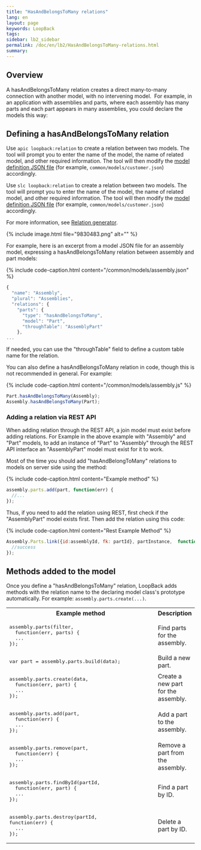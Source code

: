 ```yaml
---
title: "HasAndBelongsToMany relations"
lang: en
layout: page
keywords: LoopBack
tags:
sidebar: lb2_sidebar
permalink: /doc/en/lb2/HasAndBelongsToMany-relations.html
summary:
---
```


## Overview

A hasAndBelongsToMany relation creates a direct many-to-many connection with another model, with no intervening model. 
For example, in an application with assemblies and parts, where each assembly has many parts and each part appears in many assemblies, you could declare the models this way:

## Defining a hasAndBelongsToMany relation

Use `apic loopback:relation` to create a relation between two models. The tool will prompt you to enter the name of the model, the name of related model, and other required information.
The tool will then modify the [model definition JSON file](Model-definition-JSON-file.html) (for example, `common/models/customer.json`) accordingly.

Use `slc loopback:relation` to create a relation between two models. The tool will prompt you to enter the name of the model, the name of related model, and other required information.
The tool will then modify the [model definition JSON file](Model-definition-JSON-file.html) (for example, `common/models/customer.json`) accordingly.

For more information, see [Relation generator](Relation-generator.html).

{% include image.html file="9830483.png" alt="" %}

For example, here is an excerpt from a model JSON file for an assembly model, expressing a hasAndBelongsToMany relation between assembly and part models:

{% include code-caption.html content="/common/models/assembly.json" %}
```javascript
{
  "name": "Assembly",
  "plural": "Assemblies",
  "relations": {
    "parts": {
      "type": "hasAndBelongsToMany",
      "model": "Part",
      "throughTable": "AssemblyPart"
    },
...
```

If needed, you can use the "throughTable" field to define a custom table name for the relation.

You can also define a hasAndBelongsToMany relation in code, though this is not recommended in general. For example:

{% include code-caption.html content="/common/models/assembly.js" %}
```javascript
Part.hasAndBelongsToMany(Assembly);
Assembly.hasAndBelongsToMany(Part);
```

### Adding a relation via REST API

When adding relation through the REST API, a join model must exist before adding relations.
For Example in the above example with "Assembly" and "Part" models, to add an instance of "Part" to "Assembly" through the REST API
interface an "AssemblyPart" model must exist for it to work.

Most of the time you should add "hasAndBelongToMany" relations to models on server side using the method:

{% include code-caption.html content="Example method" %}
```javascript
assembly.parts.add(part, function(err) {
  //...
});
```

Thus, if you need to add the relation using REST, first check if the "AssemblyPart" model exists first. Then add the relation using this code:

{% include code-caption.html content="Rest Example Method" %}
```javascript
Assembly.Parts.link({id:assemblyId, fk: partId}, partInstance,  function(value, header) {
  //success
});
```

## Methods added to the model

Once you define a "hasAndBelongsToMany" relation, LoopBack adds methods with the relation name to the declaring model class's prototype automatically.
For example: `assembly.parts.create(...)`.

<table>
  <tbody>
    <tr>
      <th style="width: 400px;">Example method</th>
      <th>Description</th>
    </tr>
    <tr>
      <td>
        <pre>assembly.parts(filter,
  function(err, parts) {<br>  ...<br>});</pre>
      </td>
      <td>Find parts for the assembly.</td>
    </tr>
    <tr>
      <td>
        <pre>var part = assembly.parts.build(data);</pre>
      </td>
      <td>Build a new part.</td>
    </tr>
    <tr>
      <td>
        <pre>assembly.parts.create(data,
  function(err, part) {<br>  ...<br>});</pre>
      </td>
      <td>Create a new part for the assembly.</td>
    </tr>
    <tr>
      <td>
        <pre>assembly.parts.add(part,
  function(err) {<br>  ...<br>});</pre>
      </td>
      <td>Add a part to the assembly.</td>
    </tr>
    <tr>
      <td>
        <pre>assembly.parts.remove(part,
  function(err) {<br>  ...<br>});</pre>
      </td>
      <td>Remove a part from the assembly.</td>
    </tr>
    <tr>
      <td>
        <pre>assembly.parts.findById(partId,
  function(err, part) {<br>  ...<br>});</pre>
      </td>
      <td>Find a part by ID.</td>
    </tr>
    <tr>
      <td>
        <pre>assembly.parts.destroy(partId,
function(err) {<br>  ...<br>});</pre>
      </td>
      <td>Delete a part by ID.</td>
    </tr>
  </tbody>
</table>
